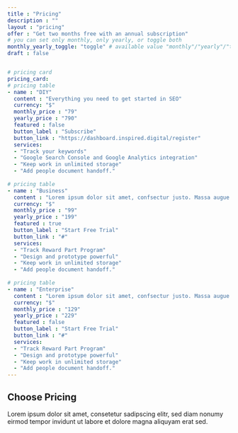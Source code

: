```yaml
---
title : "Pricing"
description : ""
layout : "pricing"
offer : "Get two months free with an annual subscription"
# you can set only monthly, only yearly, or toggle both
monthly_yearly_toggle: "toggle" # available value "monthly"/"yearly"/"toggle"
draft : false


# pricing card
pricing_card:
# pricing table
- name : "DIY"
  content : "Everything you need to get started in SEO"
  currency: "$"
  monthly_price : "79"
  yearly_price : "790"
  featured : false
  button_label : "Subscribe"
  button_link : "https://dashboard.inspired.digital/register"
  services:
  - "Track your keywords"
  - "Google Search Console and Google Analytics integration"
  - "Keep work in unlimited storage"
  - "Add people document handoff."
  
# pricing table
- name : "Business"
  content : "Lorem ipsum dolor sit amet, confsectur justo. Massa augue neque proin adipisng."
  currency: "$"
  monthly_price : "99"
  yearly_price : "199"
  featured : true
  button_label : "Start Free Trial"
  button_link : "#"
  services:
  - "Track Reward Part Program"
  - "Design and prototype powerful"
  - "Keep work in unlimited storage"
  - "Add people document handoff."
  
# pricing table
- name : "Enterprise"
  content : "Lorem ipsum dolor sit amet, confsectur justo. Massa augue neque proin adipisng."
  currency: "$"
  monthly_price : "129"
  yearly_price : "229"
  featured : false
  button_label : "Start Free Trial"
  button_link : "#"
  services:
  - "Track Reward Part Program"
  - "Design and prototype powerful"
  - "Keep work in unlimited storage"
  - "Add people document handoff."
---
```


## Choose **Pricing**
Lorem ipsum dolor sit amet, consetetur sadipscing elitr, sed diam nonumy eirmod tempor invidunt ut labore et dolore magna aliquyam erat sed.